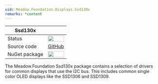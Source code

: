 ```yaml
---
uid: Meadow.Foundation.Displays.Ssd130x
remarks: *content
---
```


| Ssd130x       |             |
|---------------|-------------|
| Status        | <img src="https://img.shields.io/badge/Working-brightgreen" style="width: auto; height: -webkit-fill-available;" /> |
| Source code   | [GitHub](https://github.com/WildernessLabs/Meadow.Foundation/tree/main/Source/Meadow.Foundation.Peripherals/Displays.Ssd130x) |
| NuGet package | <a href="https://www.nuget.org/packages/Meadow.Foundation.Displays.Ssd130x/" target="_blank"><img src="https://img.shields.io/nuget/v/Meadow.Foundation.Displays.Ssd130x.svg?label=Meadow.Foundation.Displays.Ssd130x" style="width: auto; height: -webkit-fill-available;" /></a> |

The Meadow.Foundation Ssd130x package contains a selection of drivers for common displays that use the I2C bus. This includes common single color OLED displays like the SSD1306 and SSD1309.